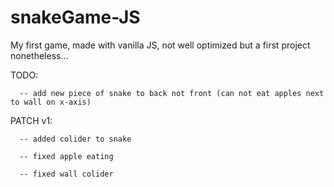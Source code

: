 # snakeGame-JS
My first game, made with vanilla JS, not well optimized but a first project nonetheless...

TODO:

      -- add new piece of snake to back not front (can not eat apples next to wall on x-axis)

PATCH v1:

      -- added colider to snake

      -- fixed apple eating

      -- fixed wall colider
